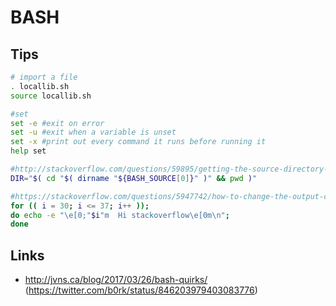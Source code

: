 BASH
====


Tips
----

```bash
# import a file
. locallib.sh
source locallib.sh

#set
set -e #exit on error
set -u #exit when a variable is unset
set -x #print out every command it runs before running it
help set

#http://stackoverflow.com/questions/59895/getting-the-source-directory-of-a-bash-script-from-within
DIR="$( cd "$( dirname "${BASH_SOURCE[0]}" )" && pwd )"

#https://stackoverflow.com/questions/5947742/how-to-change-the-output-color-of-echo-in-linux
for (( i = 30; i <= 37; i++ )); 
do echo -e "\e[0;"$i"m  Hi stackoverflow\e[0m\n"; 
done
```

Links
-----

* http://jvns.ca/blog/2017/03/26/bash-quirks/ (https://twitter.com/b0rk/status/846203979403083776)
